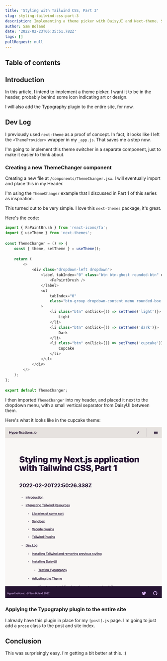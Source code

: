 ```yaml
---
title: 'Styling with Tailwind CSS, Part 3'
slug: styling-tailwind-css-part-3
description: Implementing a theme picker with DaisyUI and Next-theme. Surprisingly simple!
author: Sam Boland
date: '2022-02-23T05:35:51.782Z'
tags: []
pullRequest: null
---
```


## Table of contents

## Introduction

In this article, I intend to implement a theme picker. I want it to be in the header, probably behind some icon indicating art or design.

I will also add the Typography plugin to the entire site, for now.

## Dev Log

I previously used `next-theme` as a proof of concept. In fact, it looks like I left the `<ThemeProvider>` wrapper in my `_app.js`. That saves me a step now.

I'm going to implement this theme switcher in a separate component, just to make it easier to think about.

### Creating a new ThemeChanger component

Creating a new file at `/components/ThemeChanger.jsx`. I will eventually import and place this in my Header.

I'm using the `ThemeChanger` example that I discussed in Part 1 of this series as inspiration.

This turned out to be very simple. I love this `next-themes` package, it's great.

Here's the code:

```js
import { FaPaintBrush } from 'react-icons/fa';
import { useTheme } from 'next-themes';

const ThemeChanger = () => {
    const { theme, setTheme } = useTheme();

    return (
        <>
            <div class="dropdown-left dropdown">
                <label tabIndex="0" class="btn btn-ghost rounded-btn" data-cy="headerDropdownMenu">
                    <FaPaintBrush />
                </label>
                <ul
                    tabIndex="0"
                    class="btn-group dropdown-content menu rounded-box mt-4 w-52 bg-base-100 p-2 shadow"
                >
                    <li class="btn" onClick={() => setTheme('light')}>
                        Light
                    </li>
                    <li class="btn" onClick={() => setTheme('dark')}>
                        Dark
                    </li>
                    <li class="btn" onClick={() => setTheme('cupcake')}>
                        Cupcake
                    </li>
                </ul>
            </div>
        </>
    );
};

export default ThemeChanger;
```

I then imported `ThemeChanger` into my header, and placed it next to the dropdown menu, with a small vertical separator from DaisyUI between them.

Here's what it looks like in the cupcake theme:

![Image of site with new them in place](../images/Screen%20Shot%202022-02-22%20at%209.52.29%20PM.png)

### Applying the Typography plugin to the entire site

I already have this plugin in place for my `[post].js` page. I'm going to just add a `prose` class to the post and site index.

## Conclusion

This was surprisingly easy. I'm getting a bit better at this. :)
